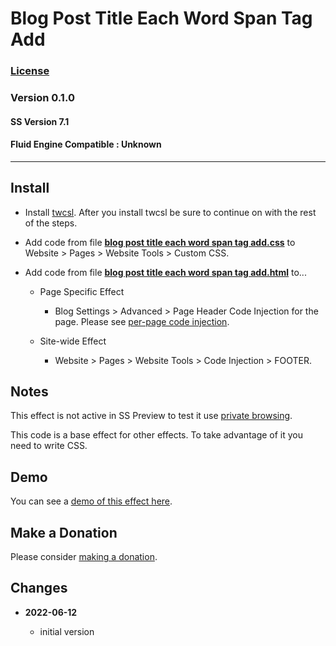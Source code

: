 # Blog Post Title Each Word Span Tag Add

### [License][99]

### Version 0.1.0

#### SS Version 7.1

#### Fluid Engine Compatible : Unknown

---

## Install

* Install [twcsl][1]. After you install twcsl be sure to continue on with the
  rest of the steps.
  
* Add code from file **[blog post title each word span tag add.css][2]** to
  Website > Pages > Website Tools > Custom CSS.
  
* Add code from file **[blog post title each word span tag add.html][3]** to...

  * Page Specific Effect
  
    * Blog Settings > Advanced > Page Header Code Injection for the page. Please
      see [per-page code injection][4].
      
  * Site-wide Effect
  
    * Website > Pages > Website Tools > Code Injection > FOOTER.

## Notes

This effect is not active in SS Preview to test it use [private browsing][5].

This code is a base effect for other effects. To take advantage of it you need
to write CSS.

## Demo

You can see a [demo of this effect here][6].

## Make a Donation

Please consider [making a donation][7].

## Changes

<!-- * **2022-05-DD**

  * change twc-tbtca-tab-label to twc-tbtca-label
  * add class to label column to differentiate it from other columns
  * bumped version to 0.2.0
  -->
* **2022-06-12**

  * initial version

[1]: https://github.com/tomsWebConsulting/twcsl#install-options
[2]: blog%20post%20title%20each%20word%20span%20tag%20add.css#L1
[3]: blog%20post%20title%20each%20word%20span%20tag%20add.html#L1
[4]: https://support.squarespace.com/hc/en-us/articles/205815908-Using-code-injection#toc-per-page-code-injection
[5]: https://support.squarespace.com/hc/en-us/articles/207099587-Using-private-browsing-or-incognito-mode
[6]: https://toms-web-consulting-demos.squarespace.com/blog-bptewsta/blog-post-title-one-cfdgj?password=twcdemos
[7]: https://github.com/tomsWebConsulting/twcsl#make-a-donation
[99]: https://github.com/tomsWebConsulting/twcsl/blob/main/LICENSE.txt#L1
